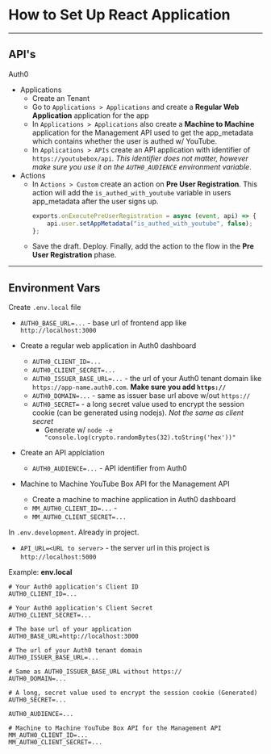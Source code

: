 # How to Set Up React Application

---

## API's
Auth0
* Applications
	* Create an Tenant
	* Go to `Applications > Applications` and create a **Regular Web Application** application for the app
	* In `Applications > Applications` also create a **Machine to Machine** application for the Management API used to get the app_metadata which contains whether the user is authed w/ YouTube.
	* In `Applications > APIs` create an API application with identifier of `https://youtubebox/api`. *This identifier does not matter, however make sure you use it on the `AUTH0_AUDIENCE` environment variable*.
* Actions
	*	In `Actions > Custom` create an action on **Pre User Registration**. This action will add the `is_authed_with_youtube` variable in users app_metadata after the user signs up.
		```javascript
		exports.onExecutePreUserRegistration = async (event, api) => {
			api.user.setAppMetadata("is_authed_with_youtube", false);
		};
		```
	* Save the draft. Deploy. Finally, add the action to the flow in the **Pre User Registration** phase.

---

## Environment Vars
Create `.env.local` file
* `AUTH0_BASE_URL=...` - base url of frontend app like `http://localhost:3000`
* Create a regular web application in Auth0 dashboard
	* `AUTH0_CLIENT_ID=...`
	* `AUTH0_CLIENT_SECRET=...`
	* `AUTH0_ISSUER_BASE_URL=...` - the url of your Auth0 tenant domain like `https://app-name.auth0.com`. **Make sure you add `https://`**
	* `AUTH0_DOMAIN=...` - same as issuer base url above w/out `https://`
	* `AUTH0_SECRET=` - a long secret value used to encrypt the session cookie (can be generated using nodejs). *Not the same as client secret*
		*	Generate w/ `node -e "console.log(crypto.randomBytes(32).toString('hex'))"`
* Create an API applciation
	* `AUTH0_AUDIENCE=...` - API identifier from Auth0

* Machine to Machine YouTube Box API for the Management API
	*	Create a machine to machine application in Auth0 dashboard
	* `MM_AUTH0_CLIENT_ID=...` - 
	* `MM_AUTH0_CLIENT_SECRET=...`

In `.env.development`. Already in project.
* `API_URL=<URL to server>` - the server url in this project is `http://localhost:5000`

Example:
**env.local**
```
# Your Auth0 application's Client ID
AUTH0_CLIENT_ID=...

# Your Auth0 application's Client Secret
AUTH0_CLIENT_SECRET=...

# The base url of your application
AUTH0_BASE_URL=http://localhost:3000

# The url of your Auth0 tenant domain
AUTH0_ISSUER_BASE_URL=...

# Same as AUTH0_ISSUER_BASE_URL without https://
AUTH0_DOMAIN=...

# A long, secret value used to encrypt the session cookie (Generated)
AUTH0_SECRET=...

AUTH0_AUDIENCE=...

# Machine to Machine YouTube Box API for the Management API
MM_AUTH0_CLIENT_ID=...
MM_AUTH0_CLIENT_SECRET=...

```
